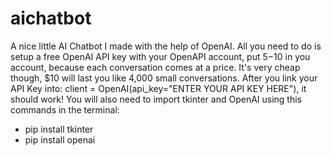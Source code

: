 # aichatbot
A nice little AI Chatbot I made with the help of OpenAI. All you need to do is setup a free OpenAI API key with your OpenAPI
account, put $5-$10 in you account, because each conversation comes at a price. It's very cheap though, $10 will last you like 
4,000 small conversations. After you link your API Key into: client = OpenAI(api_key="ENTER YOUR API KEY HERE"), it should work!
You will also need to import tkinter and OpenAI using this commands in the terminal:
- pip install tkinter
- pip install openai
